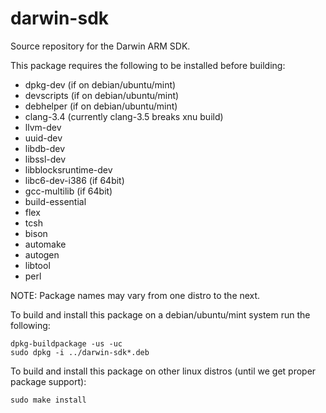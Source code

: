 darwin-sdk
==========

Source repository for the Darwin ARM SDK.

This package requires the following to be installed before building:
 * dpkg-dev (if on debian/ubuntu/mint)
 * devscripts (if on debian/ubuntu/mint)
 * debhelper (if on debian/ubuntu/mint)
 * clang-3.4 (currently clang-3.5 breaks xnu build)
 * llvm-dev
 * uuid-dev
 * libdb-dev
 * libssl-dev
 * libblocksruntime-dev
 * libc6-dev-i386 (if 64bit)
 * gcc-multilib (if 64bit)
 * build-essential
 * flex
 * tcsh
 * bison
 * automake
 * autogen
 * libtool
 * perl

NOTE:  Package names may vary from one distro to the next.

To build and install this package on a debian/ubuntu/mint system run the following:

```
dpkg-buildpackage -us -uc
sudo dpkg -i ../darwin-sdk*.deb
```

To build and install this package on other linux distros (until we get proper package support):

`sudo make install`
